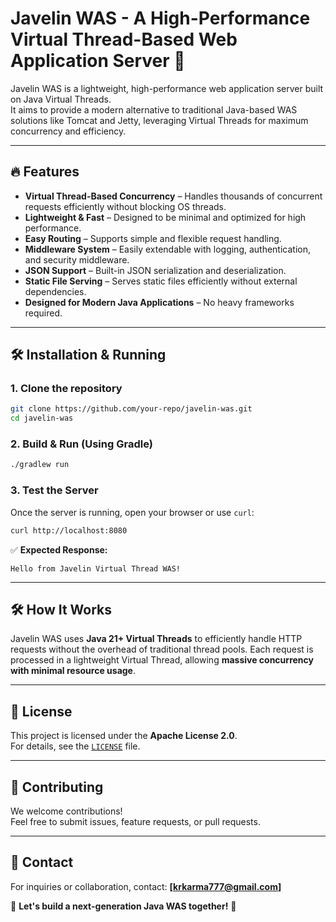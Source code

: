 # Javelin WAS - A High-Performance Virtual Thread-Based Web Application Server 🚀

Javelin WAS is a lightweight, high-performance web application server built on Java Virtual Threads.  
It aims to provide a modern alternative to traditional Java-based WAS solutions like Tomcat and Jetty, leveraging Virtual Threads for maximum concurrency and efficiency.

---

## 🔥 Features
- **Virtual Thread-Based Concurrency** – Handles thousands of concurrent requests efficiently without blocking OS threads.
- **Lightweight & Fast** – Designed to be minimal and optimized for high performance.
- **Easy Routing** – Supports simple and flexible request handling.
- **Middleware System** – Easily extendable with logging, authentication, and security middleware.
- **JSON Support** – Built-in JSON serialization and deserialization.
- **Static File Serving** – Serves static files efficiently without external dependencies.
- **Designed for Modern Java Applications** – No heavy frameworks required.

---

## 🛠️ Installation & Running
### **1. Clone the repository**
```sh
git clone https://github.com/your-repo/javelin-was.git
cd javelin-was
```

### **2. Build & Run (Using Gradle)**
```sh
./gradlew run
```

### **3. Test the Server**
Once the server is running, open your browser or use `curl`:
```sh
curl http://localhost:8080
```
✅ **Expected Response:**
```
Hello from Javelin Virtual Thread WAS!
```

---

## 🛠️ How It Works
Javelin WAS uses **Java 21+ Virtual Threads** to efficiently handle HTTP requests without the overhead of traditional thread pools. Each request is processed in a lightweight Virtual Thread, allowing **massive concurrency with minimal resource usage**.

---

## 📜 License
This project is licensed under the **Apache License 2.0**.  
For details, see the [`LICENSE`](LICENSE) file.

---

## 👥 Contributing
We welcome contributions!  
Feel free to submit issues, feature requests, or pull requests.

---

## 📧 Contact
For inquiries or collaboration, contact: **[krkarma777@gmail.com]**

🚀 **Let's build a next-generation Java WAS together!** 🚀
